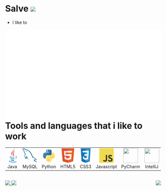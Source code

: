 <h1> Salve <img width=40 src="https://slackmojis.com/emojis/48489-a_hangloose/download"></h1>

- I like to 

<img align="right" src="https://raw.githubusercontent.com/adrian-rabelo/github-stats-transparent/output/generated/overview.svg">



<h1 align="left"> Tools and languages that i like to work</h1>
<table>
   <tr>
    <td align="center" width="96">
        <img height="48" width="48" src="https://raw.githubusercontent.com/devicons/devicon/master/icons/java/java-original.svg" />
        <br>Java&nbsp;
    </td>   
    <td align="center" width="96">
      <img height="48" width="48" src="https://raw.githubusercontent.com/devicons/devicon/master/icons/mysql/mysql-original.svg" />
        <br>MySQL
    </td>   
    <td align="center" width="96">
      <img height="48" width="48" src="https://raw.githubusercontent.com/devicons/devicon/master/icons/python/python-original.svg">
        <br>Python
    </td>   
    <td align="center" width="96">
      <img height="48" width="48" src="https://raw.githubusercontent.com/devicons/devicon/master/icons/html5/html5-original.svg">
        <br>HTML5
    </td>   
    <td align="center" width="96">
      <img height="48" width="48" src="https://raw.githubusercontent.com/devicons/devicon/master/icons/css3/css3-original.svg">
        <br>CSS3
    </td>   
    <td align="center" width="96">
      <img height="48" width="48" src="https://raw.githubusercontent.com/devicons/devicon/master/icons/javascript/javascript-original.svg">
        <br>Javascript
    </td>   
    <td align="center" width="96">
      <img height="48" width="48" src="https://upload.wikimedia.org/wikipedia/commons/1/1d/PyCharm_Icon.svg">
        <br>PyCharm
    </td>   
    <td align="center" width="96">
      <img height="48" width="48" src="https://upload.wikimedia.org/wikipedia/commons/9/9c/IntelliJ_IDEA_Icon.svg">
        <br>IntelliJ
    </td>   
    <td align="center" width="96">
      <img height="48" width="48" src="https://raw.githubusercontent.com/devicons/devicon/master/icons/vscode/vscode-original.svg">
        <br>VSCode
    </td>
  </tr>
</table>
<br>

<a href="https://www.linkedin.com/in/adrian-rabelo/" target="_blank"> 
  <img src="https://img.shields.io/badge/Linkedin-0077B5.svg?style=for-the-badge&logo=Linkedin&logoColor=white">
</a>

<a href="https://www.linkedin.com/in/adrian-rabelo/" target="_blank"> 
  <img src="https://img.shields.io/badge/-Bot%20Rabelin-5864F2?style=for-the-badge&logo=Discord&logoColor=white">
</a>


<a href="https://github.com/kittinan/spotify-github-profile">
<img align="right" src="https://spotify-github-profile.vercel.app/api/view?uid=22aoknsyurozezltuuxheai2a&cover_image=true&theme=natemoo-re">
</a>

